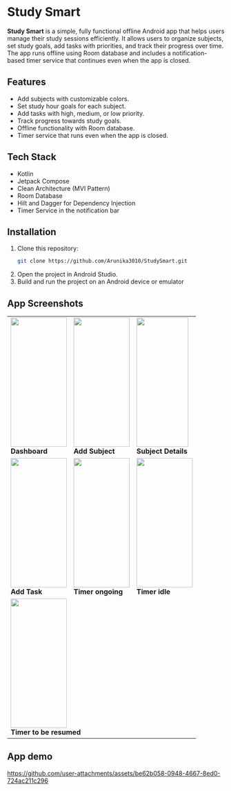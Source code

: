 # Study Smart

**Study Smart** is a simple, fully functional offline Android app that helps users manage their study sessions efficiently. It allows users to organize subjects, set study goals, add tasks with priorities, and track their progress over time. The app runs offline using Room database and includes a notification-based timer service that continues even when the app is closed.

## Features

- Add subjects with customizable colors.
- Set study hour goals for each subject.
- Add tasks with high, medium, or low priority.
- Track progress towards study goals.
- Offline functionality with Room database.
- Timer service that runs even when the app is closed.

## Tech Stack

- Kotlin
- Jetpack Compose
- Clean Architecture (MVI Pattern)
- Room Database
- Hilt and Dagger for Dependency Injection
- Timer Service in the notification bar

## Installation

1. Clone this repository: 
   ```bash
   git clone https://github.com/Arunika3010/StudySmart.git
2. Open the project in Android Studio.
3. Build and run the project on an Android device or emulator

## App Screenshots

<table> <tr> <td><img src="https://github.com/user-attachments/assets/5eeb7d4b-a6b7-4e2c-a49e-309a2402a70d" width="130" height="300"/><br><b>Dashboard</b> </br></td> <td><img src="https://github.com/user-attachments/assets/75ae406d-9056-48b3-8680-ad2eebb841ed" width="130" height="300"/><br><b>Add Subject</b> </br></td> <td><img src="https://github.com/user-attachments/assets/15d70531-c072-489a-84c8-105b927401ff" width="120" height="300"/><br><b>Subject Details</b> </br></td> </tr> <tr> <td><img src="https://github.com/user-attachments/assets/4ddb1a6a-3e12-4be4-903b-cbf9e93273f5" width="130" height="300"/><br><b>Add Task</b> </br></td> <td><img src="https://github.com/user-attachments/assets/da2f5808-ebff-48ac-8762-ebfc9500a84d" width="130" height="300"/><br><b>Timer ongoing</b> </br></td> <td><img src="https://github.com/user-attachments/assets/13cc7121-0efa-481c-afc6-a4f6d6026f07" width="130" height="300"/><br><b>Timer idle</b> </br></td> </tr> <tr> <td colspan="3"><img src="https://github.com/user-attachments/assets/6aa4a2ed-40f3-401f-b766-08a350aea64b" width="130" height="300"/><br><b>Timer to be resumed</b> </br></td> </tr> </table>

## App demo

https://github.com/user-attachments/assets/be62b058-0948-4667-8ed0-724ac211c296


